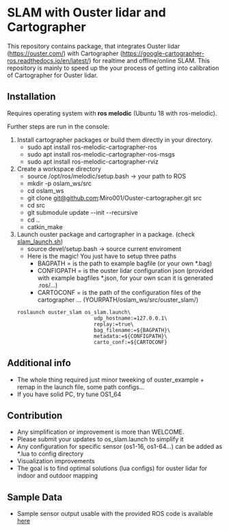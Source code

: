 # SLAM with Ouster lidar and Cartographer


This repository contains package, that integrates Ouster lidar (https://ouster.com/) with Cartographer (https://google-cartographer-ros.readthedocs.io/en/latest/) for realtime and
offline/online SLAM. This repository is mainly to speed up the your process of getting into calibration of Cartographer for Ouster lidar.
## Installation

Requires operating system with __ros melodic__ (Ubuntu 18 with ros-melodic).

Further steps are run in the console:
1. Install cartographer packages or build them directly in your directory.
    * sudo apt install ros-melodic-cartographer-ros
    * sudo apt install ros-melodic-cartographer-ros-msgs
    * sudo apt install ros-melodic-cartographer-rviz
2. Create a workspace directory
    * source /opt/ros/melodic/setup.bash -> your path to ROS
    * mkdir -p oslam_ws/src  
    * cd oslam_ws
    * git clone git@github.com:Miro001/Ouster-cartographer.git src
    * cd src  
    * git submodule update --init --recursive
    * cd ..
    * catkin_make
3. Launch ouster package and cartographer in a package. (check [slam_launch.sh](./slam_launch.sh))
    * source devel/setup.bash -> source current enviroment
    * Here is the magic! You just have to setup three paths
      * BAGPATH = is the path to example bagfile (or your own *.bag)
      * CONFIGPATH = is the  ouster lidar configuration json (provided with example bagfiles *.json, for your own scan it is generated .ros/...)
      * CARTOCONF  = is the path of the configuration files  of the cartographer ... (YOURPATH/oslam_ws/src/ouster_slam/)
    ``` 
    roslaunch ouster_slam os_slam.launch\
                             udp_hostname:=127.0.0.1\
                             replay:=true\
                             bag_filename:=${BAGPATH}\
                             metadata:=${CONFIGPATH}\
                             carto_conf:=${CARTOCONF}
    ```
                            

## Additional info
* The whole thing required just minor tweeking of ouster_example + remap in the launch file, some path configs...
* If you have solid PC, try tune OS1_64

## Contribution
* Any simplification or improvement is more than WELCOME.
* Please submit your updates to os_slam.launch to simplify it
* Any configuration for specific sensor (os1-16, os1-64...) can be added as *.lua to config directory
* Visualization improvements
* The goal is to find optimal solutions (lua configs) for ouster lidar for indoor and outdoor mapping

## Sample Data

* Sample sensor output usable with the provided ROS code is available
  [here](https://data.ouster.io/sample-data-1.13)
  
